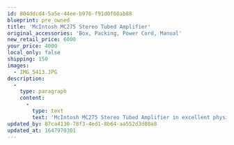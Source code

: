 ```yaml
---
id: 804ddcd4-5a5e-44ee-b976-f91d0f60ab88
blueprint: pre_owned
title: 'McIntosh MC275 Stereo Tubed Amplifier'
original_accessories: 'Box, Packing, Power Cord, Manual'
new_retail_price: 6000
your_price: 4000
local_only: false
shipping: 150
images:
  - IMG_5413.JPG
description:
  -
    type: paragraph
    content:
      -
        type: text
        text: 'McIntosh MC275 Stereo Tubed Amplifier in excellent physical and functional condition with original box, packing and accessories. This is the first version of this historic model re-issue and was purchased new in 2017.'
updated_by: 87ca4130-78f3-4ed1-8b64-aa552d3d08a8
updated_at: 1647970301
---
```


